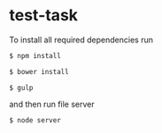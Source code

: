 # test-task
To install all required dependencies run
```bash
$ npm install
```
```bash
$ bower install
```
```
$ gulp
```
and then run file server
```
$ node server
```

